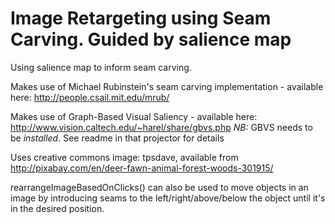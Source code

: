 Image Retargeting using Seam Carving. Guided by salience map
=========================

Using salience map to inform seam carving.

Makes use of Michael Rubinstein's seam carving implementation - available here: http://people.csail.mit.edu/mrub/

Makes use of Graph-Based Visual Saliency - available here: http://www.vision.caltech.edu/~harel/share/gbvs.php
_NB:_ GBVS needs to be *installed*. See readme in that projector for details

Uses creative commons image: tpsdave, available from http://pixabay.com/en/deer-fawn-animal-forest-woods-301915/


rearrangeImageBasedOnClicks() can also be used to move objects in an image by introducing seams to the left/right/above/below the object until it's in the desired position.
